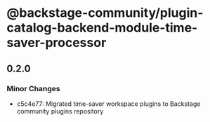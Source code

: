 # @backstage-community/plugin-catalog-backend-module-time-saver-processor

## 0.2.0

### Minor Changes

- c5c4e77: Migrated time-saver workspace plugins to Backstage community plugins repository
